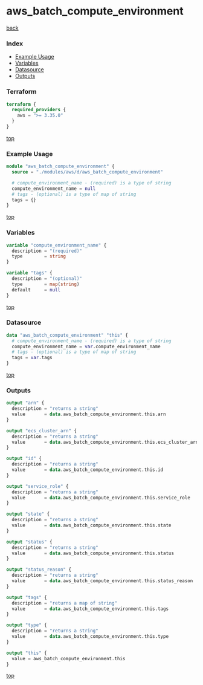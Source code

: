 # aws_batch_compute_environment

[back](../aws.md)

### Index

- [Example Usage](#example-usage)
- [Variables](#variables)
- [Datasource](#datasource)
- [Outputs](#outputs)

### Terraform

```terraform
terraform {
  required_providers {
    aws = ">= 3.35.0"
  }
}
```

[top](#index)

### Example Usage

```terraform
module "aws_batch_compute_environment" {
  source = "./modules/aws/d/aws_batch_compute_environment"

  # compute_environment_name - (required) is a type of string
  compute_environment_name = null
  # tags - (optional) is a type of map of string
  tags = {}
}
```

[top](#index)

### Variables

```terraform
variable "compute_environment_name" {
  description = "(required)"
  type        = string
}

variable "tags" {
  description = "(optional)"
  type        = map(string)
  default     = null
}
```

[top](#index)

### Datasource

```terraform
data "aws_batch_compute_environment" "this" {
  # compute_environment_name - (required) is a type of string
  compute_environment_name = var.compute_environment_name
  # tags - (optional) is a type of map of string
  tags = var.tags
}
```

[top](#index)

### Outputs

```terraform
output "arn" {
  description = "returns a string"
  value       = data.aws_batch_compute_environment.this.arn
}

output "ecs_cluster_arn" {
  description = "returns a string"
  value       = data.aws_batch_compute_environment.this.ecs_cluster_arn
}

output "id" {
  description = "returns a string"
  value       = data.aws_batch_compute_environment.this.id
}

output "service_role" {
  description = "returns a string"
  value       = data.aws_batch_compute_environment.this.service_role
}

output "state" {
  description = "returns a string"
  value       = data.aws_batch_compute_environment.this.state
}

output "status" {
  description = "returns a string"
  value       = data.aws_batch_compute_environment.this.status
}

output "status_reason" {
  description = "returns a string"
  value       = data.aws_batch_compute_environment.this.status_reason
}

output "tags" {
  description = "returns a map of string"
  value       = data.aws_batch_compute_environment.this.tags
}

output "type" {
  description = "returns a string"
  value       = data.aws_batch_compute_environment.this.type
}

output "this" {
  value = aws_batch_compute_environment.this
}
```

[top](#index)